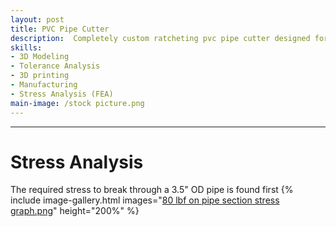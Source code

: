 ```yaml
---
layout: post
title: PVC Pipe Cutter
description:  Completely custom ratcheting pvc pipe cutter designed for larger pipe diameters of 3.5 inches and below.
skills: 
- 3D Modeling
- Tolerance Analysis
- 3D printing
- Manufacturing
- Stress Analysis (FEA)
main-image: /stock picture.png
---
```


---
# Stress Analysis
The required stress to break through a 3.5" OD pipe is found first
{% include image-gallery.html images="[80 lbf on pipe section stress graph.png](https://github.com/JosephWah/JosephWah.github.io/blob/3c18a2995bf182049816e0775c619fe0f6015a18/_projects/Pipe%20Cutter/images/80%20lbf%20on%20pipe%20section%20stress%20graph.png)" height="200%" %}
